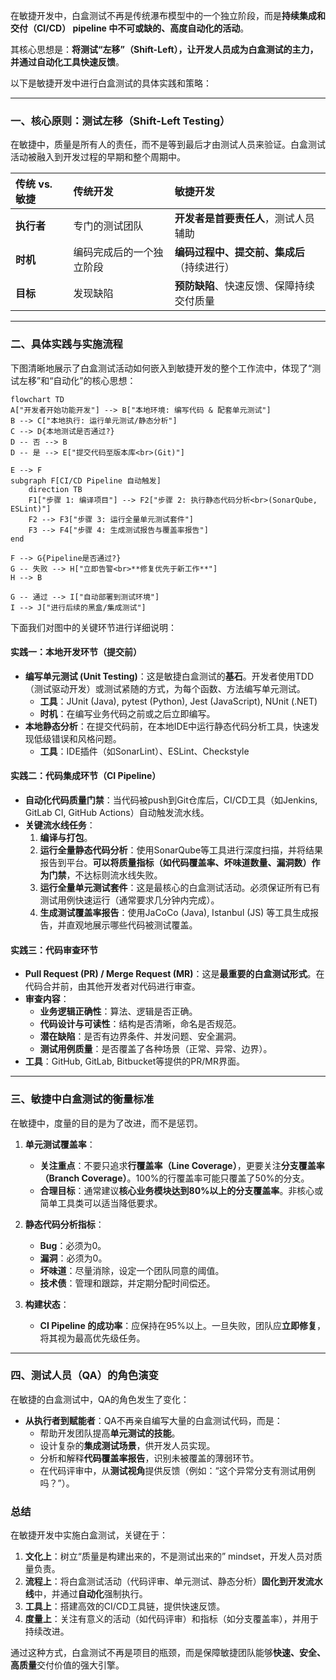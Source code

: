 在敏捷开发中，白盒测试不再是传统瀑布模型中的一个独立阶段，而是**持续集成和交付（CI/CD） pipeline 中不可或缺的、高度自动化的活动**。

其核心思想是：**将测试“左移”（Shift-Left），让开发人员成为白盒测试的主力，并通过自动化工具快速反馈**。

以下是敏捷开发中进行白盒测试的具体实践和策略：

---

### 一、核心原则：测试左移（Shift-Left Testing）

在敏捷中，质量是所有人的责任，而不是等到最后才由测试人员来验证。白盒测试活动被融入到开发过程的早期和整个周期中。

| 传统 vs. 敏捷 | 传统开发                 | 敏捷开发                                   |
| :------------ | :----------------------- | :----------------------------------------- |
| **执行者**    | 专门的测试团队           | **开发者是首要责任人**，测试人员辅助       |
| **时机**      | 编码完成后的一个独立阶段 | **编码过程中、提交前、集成后**（持续进行） |
| **目标**      | 发现缺陷                 | **预防缺陷**、快速反馈、保障持续交付质量   |

---

### 二、具体实践与实施流程

下图清晰地展示了白盒测试活动如何嵌入到敏捷开发的整个工作流中，体现了“测试左移”和“自动化”的核心思想：

```mermaid
flowchart TD
A["开发者开始功能开发"] --> B["本地环境: 编写代码 & 配套单元测试"]
B --> C["本地执行: 运行单元测试/静态分析"]
C --> D{本地测试是否通过?}
D -- 否 --> B
D -- 是 --> E["提交代码至版本库<br>(Git)"]

E --> F
subgraph F[CI/CD Pipeline 自动触发]
    direction TB
    F1["步骤 1: 编译项目"] --> F2["步骤 2: 执行静态代码分析<br>(SonarQube, ESLint)"]
    F2 --> F3["步骤 3: 运行全量单元测试套件"]
    F3 --> F4["步骤 4: 生成测试报告与覆盖率报告"]
end

F --> G{Pipeline是否通过?}
G -- 失败 --> H["立即告警<br>**修复优先于新工作**"]
H --> B

G -- 通过 --> I["自动部署到测试环境"]
I --> J["进行后续的黑盒/集成测试"]
```

下面我们对图中的关键环节进行详细说明：

#### 实践一：本地开发环节（提交前）
*   **编写单元测试 (Unit Testing)**：这是敏捷白盒测试的**基石**。开发者使用TDD（测试驱动开发）或测试紧随的方式，为每个函数、方法编写单元测试。
    *   **工具**：JUnit (Java), pytest (Python), Jest (JavaScript), NUnit (.NET)
    *   **时机**：在编写业务代码之前或之后立即编写。
*   **本地静态分析**：在提交代码前，在本地IDE中运行静态代码分析工具，快速发现低级错误和风格问题。
    *   **工具**：IDE插件（如SonarLint）、ESLint、Checkstyle

#### 实践二：代码集成环节（CI Pipeline）
*   **自动化代码质量门禁**：当代码被push到Git仓库后，CI/CD工具（如Jenkins, GitLab CI, GitHub Actions）自动触发流水线。
*   **关键流水线任务**：
    1.  **编译与打包**。
    2.  **运行全量静态代码分析**：使用SonarQube等工具进行深度扫描，并将结果报告到平台。**可以将质量指标（如代码覆盖率、坏味道数量、漏洞数）作为门禁**，不达标则流水线失败。
    3.  **运行全量单元测试套件**：这是最核心的白盒测试活动。必须保证所有已有测试用例快速运行（通常要求几分钟内完成）。
    4.  **生成测试覆盖率报告**：使用JaCoCo (Java), Istanbul (JS) 等工具生成报告，并直观地展示哪些代码被测试覆盖。

#### 实践三：代码审查环节
*   **Pull Request (PR) / Merge Request (MR)**：这是**最重要的白盒测试形式**。在代码合并前，由其他开发者对代码进行审查。
*   **审查内容**：
    *   **业务逻辑正确性**：算法、逻辑是否正确。
    *   **代码设计与可读性**：结构是否清晰，命名是否规范。
    *   **潜在缺陷**：是否有边界条件、并发问题、安全漏洞。
    *   **测试用例质量**：是否覆盖了各种场景（正常、异常、边界）。
*   **工具**：GitHub, GitLab, Bitbucket等提供的PR/MR界面。

---

### 三、敏捷中白盒测试的衡量标准

在敏捷中，度量的目的是为了改进，而不是惩罚。

1.  **单元测试覆盖率**：
    *   **关注重点**：不要只追求**行覆盖率（Line Coverage）**，更要关注**分支覆盖率（Branch Coverage）**。100%的行覆盖率可能只覆盖了50%的分支。
    *   **合理目标**：通常建议**核心业务模块达到80%以上的分支覆盖率**。非核心或简单工具类可以适当降低要求。

2.  **静态代码分析指标**：
    *   **Bug**：必须为0。
    *   **漏洞**：必须为0。
    *   **坏味道**：尽量消除，设定一个团队同意的阈值。
    *   **技术债**：管理和跟踪，并定期分配时间偿还。

3.  **构建状态**：
    *   **CI Pipeline 的成功率**：应保持在95%以上。一旦失败，团队应**立即修复**，将其视为最高优先级任务。

---

### 四、测试人员（QA）的角色演变

在敏捷的白盒测试中，QA的角色发生了变化：
*   **从执行者到赋能者**：QA不再亲自编写大量的白盒测试代码，而是：
    *   帮助开发团队提高**单元测试的技能**。
    *   设计复杂的**集成测试场景**，供开发人员实现。
    *   分析和解释**代码覆盖率报告**，识别未被覆盖的薄弱环节。
    *   在代码评审中，从**测试视角**提供反馈（例如：“这个异常分支有测试用例吗？”）。

### 总结

在敏捷开发中实施白盒测试，关键在于：

1.  **文化上**：树立“质量是构建出来的，不是测试出来的” mindset，开发人员对质量负责。
2.  **流程上**：将白盒测试活动（代码评审、单元测试、静态分析）**固化到开发流水线**中，并通过**自动化**强制执行。
3.  **工具上**：搭建高效的CI/CD工具链，提供快速反馈。
4.  **度量上**：关注有意义的活动（如代码评审）和指标（如分支覆盖率），并用于持续改进。

通过这种方式，白盒测试不再是项目的瓶颈，而是保障敏捷团队能够**快速、安全、高质量**交付价值的强大引擎。